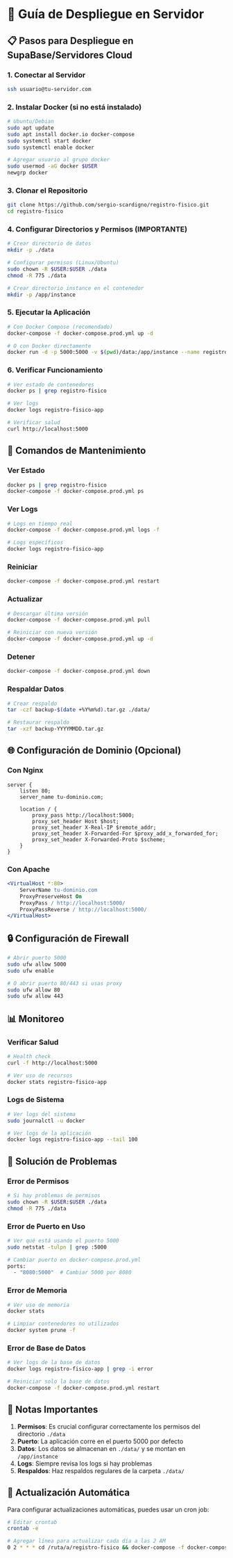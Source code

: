 # 🚀 Guía de Despliegue en Servidor

## 📋 Pasos para Despliegue en SupaBase/Servidores Cloud

### 1. Conectar al Servidor
```bash
ssh usuario@tu-servidor.com
```

### 2. Instalar Docker (si no está instalado)
```bash
# Ubuntu/Debian
sudo apt update
sudo apt install docker.io docker-compose
sudo systemctl start docker
sudo systemctl enable docker

# Agregar usuario al grupo docker
sudo usermod -aG docker $USER
newgrp docker
```

### 3. Clonar el Repositorio
```bash
git clone https://github.com/sergio-scardigno/registro-fisico.git
cd registro-fisico
```

### 4. Configurar Directorios y Permisos (IMPORTANTE)
```bash
# Crear directorio de datos
mkdir -p ./data

# Configurar permisos (Linux/Ubuntu)
sudo chown -R $USER:$USER ./data
chmod -R 775 ./data

# Crear directorio instance en el contenedor
mkdir -p /app/instance
```

### 5. Ejecutar la Aplicación
```bash
# Con Docker Compose (recomendado)
docker-compose -f docker-compose.prod.yml up -d

# O con Docker directamente
docker run -d -p 5000:5000 -v $(pwd)/data:/app/instance --name registro-fisico sergioscardigno82/registro-fisico:latest
```

### 6. Verificar Funcionamiento
```bash
# Ver estado de contenedores
docker ps | grep registro-fisico

# Ver logs
docker logs registro-fisico-app

# Verificar salud
curl http://localhost:5000
```

## 🔧 Comandos de Mantenimiento

### Ver Estado
```bash
docker ps | grep registro-fisico
docker-compose -f docker-compose.prod.yml ps
```

### Ver Logs
```bash
# Logs en tiempo real
docker-compose -f docker-compose.prod.yml logs -f

# Logs específicos
docker logs registro-fisico-app
```

### Reiniciar
```bash
docker-compose -f docker-compose.prod.yml restart
```

### Actualizar
```bash
# Descargar última versión
docker-compose -f docker-compose.prod.yml pull

# Reiniciar con nueva versión
docker-compose -f docker-compose.prod.yml up -d
```

### Detener
```bash
docker-compose -f docker-compose.prod.yml down
```

### Respaldar Datos
```bash
# Crear respaldo
tar -czf backup-$(date +%Y%m%d).tar.gz ./data/

# Restaurar respaldo
tar -xzf backup-YYYYMMDD.tar.gz
```

## 🌐 Configuración de Dominio (Opcional)

### Con Nginx
```nginx
server {
    listen 80;
    server_name tu-dominio.com;
    
    location / {
        proxy_pass http://localhost:5000;
        proxy_set_header Host $host;
        proxy_set_header X-Real-IP $remote_addr;
        proxy_set_header X-Forwarded-For $proxy_add_x_forwarded_for;
        proxy_set_header X-Forwarded-Proto $scheme;
    }
}
```

### Con Apache
```apache
<VirtualHost *:80>
    ServerName tu-dominio.com
    ProxyPreserveHost On
    ProxyPass / http://localhost:5000/
    ProxyPassReverse / http://localhost:5000/
</VirtualHost>
```

## 🔒 Configuración de Firewall

```bash
# Abrir puerto 5000
sudo ufw allow 5000
sudo ufw enable

# O abrir puerto 80/443 si usas proxy
sudo ufw allow 80
sudo ufw allow 443
```

## 📊 Monitoreo

### Verificar Salud
```bash
# Health check
curl -f http://localhost:5000

# Ver uso de recursos
docker stats registro-fisico-app
```

### Logs de Sistema
```bash
# Ver logs del sistema
sudo journalctl -u docker

# Ver logs de la aplicación
docker logs registro-fisico-app --tail 100
```

## 🚨 Solución de Problemas

### Error de Permisos
```bash
# Si hay problemas de permisos
sudo chown -R $USER:$USER ./data
chmod -R 775 ./data
```

### Error de Puerto en Uso
```bash
# Ver qué está usando el puerto 5000
sudo netstat -tulpn | grep :5000

# Cambiar puerto en docker-compose.prod.yml
ports:
  - "8080:5000"  # Cambiar 5000 por 8080
```

### Error de Memoria
```bash
# Ver uso de memoria
docker stats

# Limpiar contenedores no utilizados
docker system prune -f
```

### Error de Base de Datos
```bash
# Ver logs de la base de datos
docker logs registro-fisico-app | grep -i error

# Reiniciar solo la base de datos
docker-compose -f docker-compose.prod.yml restart
```

## 📝 Notas Importantes

1. **Permisos**: Es crucial configurar correctamente los permisos del directorio `./data`
2. **Puerto**: La aplicación corre en el puerto 5000 por defecto
3. **Datos**: Los datos se almacenan en `./data/` y se montan en `/app/instance`
4. **Logs**: Siempre revisa los logs si hay problemas
5. **Respaldos**: Haz respaldos regulares de la carpeta `./data/`

## 🔄 Actualización Automática

Para configurar actualizaciones automáticas, puedes usar un cron job:

```bash
# Editar crontab
crontab -e

# Agregar línea para actualizar cada día a las 2 AM
0 2 * * * cd /ruta/a/registro-fisico && docker-compose -f docker-compose.prod.yml pull && docker-compose -f docker-compose.prod.yml up -d
```
